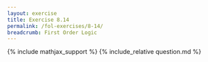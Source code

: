 ```yaml
---
layout: exercise
title: Exercise 8.14
permalink: /fol-exercises/8-14/
breadcrumb: First Order Logic
---
```


{% include mathjax_support %}
{% include_relative question.md %}
